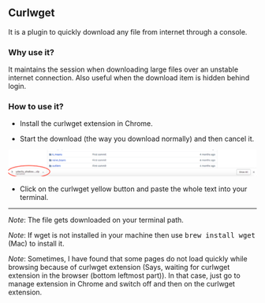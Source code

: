 ## Curlwget

It is a plugin to quickly download any file from internet through a console.

### Why use it?
It maintains the session when downloading large files over an unstable internet connection.
Also useful when the download item is hidden behind login.

### How to use it?

* Install the curlwget extension in Chrome.

* Start the download (the way you download normally) and then cancel it.

![cancel download](../images/cancel_download.png)

* Click on the curlwget yellow button and paste the whole text into your terminal.

---

_Note_: The file gets downloaded on your terminal path.

_Note_: If wget is not installed in your machine then use <kbd>brew install wget</kbd> (Mac) to install it.

_Note_: Sometimes, I have found that some pages do not load quickly while browsing because of curlwget extension
        (Says, waiting for curlwget extension in the browser (bottom leftmost part)). In that case, just go to 
        manage extension in Chrome and switch off and then on the curlwget extension.

